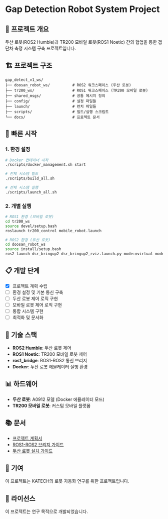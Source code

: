 # Gap Detection Robot System Project

## 🎯 프로젝트 개요

두산 로봇(ROS2 Humble)과 TR200 모바일 로봇(ROS1 Noetic) 간의 협업을 통한 갭 단차 측정 시스템 구축 프로젝트입니다.

## 🏗️ 프로젝트 구조

```
gap_detect_v1_ws/
├── doosan_robot_ws/          # ROS2 워크스페이스 (두산 로봇)
├── tr200_ws/                 # ROS1 워크스페이스 (TR200 모바일 로봇)
├── shared_msgs/              # 공통 메시지 정의
├── config/                   # 설정 파일들
├── launch/                   # 런치 파일들
├── scripts/                  # 빌드/실행 스크립트
└── docs/                     # 프로젝트 문서
```

## 🚀 빠른 시작

### 1. 환경 설정
```bash
# Docker 컨테이너 시작
./scripts/docker_management.sh start

# 전체 시스템 빌드
./scripts/build_all.sh

# 전체 시스템 실행
./scripts/launch_all.sh
```

### 2. 개별 실행
```bash
# ROS1 환경 (모바일 로봇)
cd tr200_ws
source devel/setup.bash
roslaunch tr200_control mobile_robot.launch

# ROS2 환경 (두산 로봇)
cd doosan_robot_ws
source install/setup.bash
ros2 launch dsr_bringup2 dsr_bringup2_rviz.launch.py mode:=virtual model:=a0912
```

## 📋 개발 단계

- [x] 프로젝트 계획 수립
- [ ] 환경 설정 및 기본 통신 구축
- [ ] 두산 로봇 제어 로직 구현
- [ ] 모바일 로봇 제어 로직 구현
- [ ] 통합 시스템 구현
- [ ] 최적화 및 문서화

## 🔧 기술 스택

- **ROS2 Humble**: 두산 로봇 제어
- **ROS1 Noetic**: TR200 모바일 로봇 제어
- **ros1_bridge**: ROS1-ROS2 통신 브리지
- **Docker**: 두산 로봇 에뮬레이터 실행 환경

## 📊 하드웨어

- **두산 로봇**: A0912 모델 (Docker 에뮬레이터 모드)
- **TR200 모바일 로봇**: 커스텀 모바일 플랫폼

## 📚 문서

- [프로젝트 계획서](Project_gap_detect_v1.md)
- [ROS1-ROS2 브리지 가이드](README_Noetic_Humble_bridge_guide.md)
- [두산 로봇 설치 가이드](README_doosan_robot.md)

## 🤝 기여

이 프로젝트는 KATECH의 로봇 자동화 연구를 위한 프로젝트입니다.

## 📄 라이선스

이 프로젝트는 연구 목적으로 개발되었습니다.
